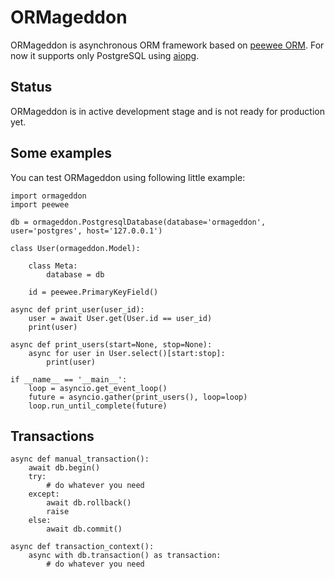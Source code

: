# ORMageddon

ORMageddon is asynchronous ORM framework based on [peewee ORM](https://github.com/coleifer/peewee). For now it supports only PostgreSQL using [aiopg](https://github.com/aio-libs/aiopg).

Status
------
ORMageddon is in active development stage and is not ready for production yet.

Some examples
-------------
You can test ORMageddon using following little example:

    import ormageddon
    import peewee
    
    db = ormageddon.PostgresqlDatabase(database='ormageddon', user='postgres', host='127.0.0.1')
    
    class User(ormageddon.Model):
    
        class Meta:
            database = db
    
        id = peewee.PrimaryKeyField()
        
    async def print_user(user_id):
        user = await User.get(User.id == user_id)
        print(user)
        
    async def print_users(start=None, stop=None):
        async for user in User.select()[start:stop]:
            print(user)
            
    if __name__ == '__main__':
        loop = asyncio.get_event_loop()
        future = asyncio.gather(print_users(), loop=loop)
        loop.run_until_complete(future)

Transactions
------------

    async def manual_transaction():
        await db.begin()
        try:
            # do whatever you need
        except:
            await db.rollback()
            raise
        else:
            await db.commit()
        
    async def transaction_context():
        async with db.transaction() as transaction:
            # do whatever you need
